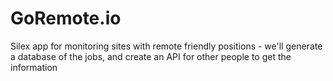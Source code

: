 # GoRemote.io
Silex app for monitoring sites with remote friendly positions - we'll generate a database of the jobs, and create an API for other people to get the information